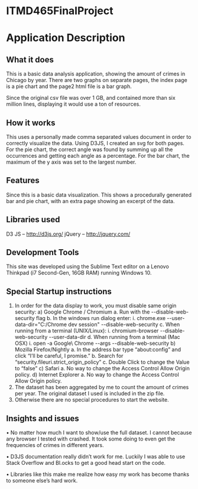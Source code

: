 # ITMD465FinalProject
# Application Description
## What it does
This is a basic data analysis application, showing the amount of crimes in Chicago by year. There are two graphs on separate pages, the index page is a pie chart and the page2 html file is a bar graph. 

Since the original csv file was over 1 GB, and contained more than six million lines, displaying it would use a ton of resources.
## How it works
This uses a personally made comma separated values document in order to correctly visualize the data. Using D3JS, I created an svg for both pages. For the pie chart, the correct angle was found by summing up all the occurrences and getting each angle as a percentage. For the bar chart, the maximum of the y axis was set to the largest number. 
## Features
Since this is a basic data visualization. This shows a procedurally generated bar and pie chart, with an extra page showing an excerpt of the data.
## Libraries used
D3 JS – http://d3js.org/
jQuery – http://jquery.com/
## Development Tools
This site was developed using the Sublime Text editor on a Lenovo Thinkpad (i7 Second-Gen, 16GB RAM) running Windows 10.
## Special Startup instructions
1)	In order for the data display to work, you must disable same origin security:
  a)	Google Chrome / Chromium
    a.	Run with the --disable-web-security flag
    b.	In the windows run dialog enter:
      i.	chrome.exe --user-data-dir="C:/Chrome dev session" --disable-web-security
    c.	When running from a terminal (UNIX/Linux):
      i.	chromium-browser --disable-web-security --user-data-dir
    d.	When running from a terminal (Mac OSX)
      i.	open -a Google\ Chrome --args --disable-web-security
  b)	Mozilla Firefox/Nightly
    a.	In the address bar type “about:config” and click “I’ll be careful, I promise.”
    b.	Search for “security.fileuri.strict_origin_policy”
    c.	Double Click to change the Value to “false”
  c)	Safari
    a.	No way to change the Access Control Allow Origin policy.
  d)	Internet Explorer
    a.	No way to change the Access Control Allow Origin policy.
  2)	The dataset has been aggregated by me to count the amount of crimes per year. The original dataset I used is included in the zip file.
  3)	Otherwise there are no special procedures to start the website.
## Insights and issues
•	No matter how much I want to show/use the full dataset. I cannot because any browser I tested with crashed. It took some doing to even get the frequencies of crimes in different years.

•	D3JS documentation really didn’t work for me. Luckily I was able to use Stack Overflow and Bl.ocks to get a good head start on the code.

•	Libraries like this make me realize how easy my work has become thanks to someone else’s hard work. 


